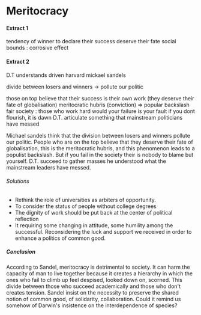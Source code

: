 # Meritocracy
#### Extract 1
tendency of winner to declare their success
deserve their fate
social bounds : corrosive effect

#### Extract 2
D.T understands driven
harvard mickael sandels

divide between losers and winners -> pollute our politic

those on top believe that their success is their own work (they deserve their fate of globalisation) meritocratic hubris (conviction) => popular backslash
fair society : those who work hard would 
your failure is your fault if you dont flourish, it is dawn
D.T. articulate something that mainstream politicians have messed


Michael sandels think that the division between losers and winners pollute our politic. People who are on the top believe that they deserve their fate of globalisation, this is the meritocratic hubris, and this phenomenon leads to a populist backslash. But if you fail in the society their is nobody to blame but yourself. D.T. succeed to gather masses he understood what the mainstream leaders have messed. 

###### Solutions
- Rethink the role of universities as arbiters of opportunity.
- To consider the status of people without college degrees
- The dignity of work should be put back at the center of political reflection
- It requiring some changing in attitude, some humility among the successful. Reconsidering the luck and support we received in order to enhance a politics of common good. 

##### Conclusion
According to Sandel, meritocracy is detrimental to society. It can harm the capacity of man to live together because it creates a hierarchy in which the ones who fail to climb up feel despised, looked down on, scorned. This divide between those who succeed academically and those who don't creates tension. 
Sandel insist on the necessity to preserve the shared notion of common good, of solidarity, collaboration. 
Could it remind us somehow of Darwin's insistence on the interdependence of species? 

